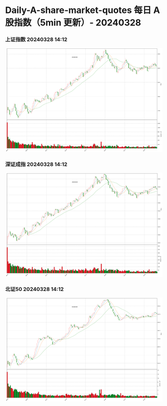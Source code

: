 
# Daily-A-share-market-quotes 每日 A 股指数（5min 更新）- 20240328

### 上证指数 20240328 14:12
![](./fig/2024/3/20240328-sh000001.png)

### 深证成指 20240328 14:12
![](./fig/2024/3/20240328-sz399001.png)

### 北证50 20240328 14:12
![](./fig/2024/3/20240328-bj899050.png)
